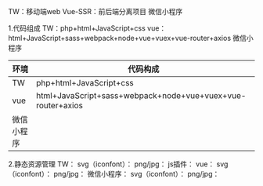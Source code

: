 TW：移动端web
Vue-SSR：前后端分离项目
微信小程序

1.代码组成
	TW：php+html+JavaScript+css
	vue：html+JavaScript+sass+webpack+node+vue+vuex+vue-router+axios
	微信小程序
	
	

|  环境   | 代码构成    |
| --- | --- |
|  TW   |   php+html+JavaScript+css  |
|   vue  |   html+JavaScript+sass+webpack+node+vue+vuex+vue-router+axios  |
|   微信小程序  |     |

2.静态资源管理
	TW：
			svg（iconfont）：
			png/jpg：
			js插件：
	vue：
			svg（iconfont）：
			png/jpg：
	微信小程序：
			svg（iconfont）：
			png/jpg：